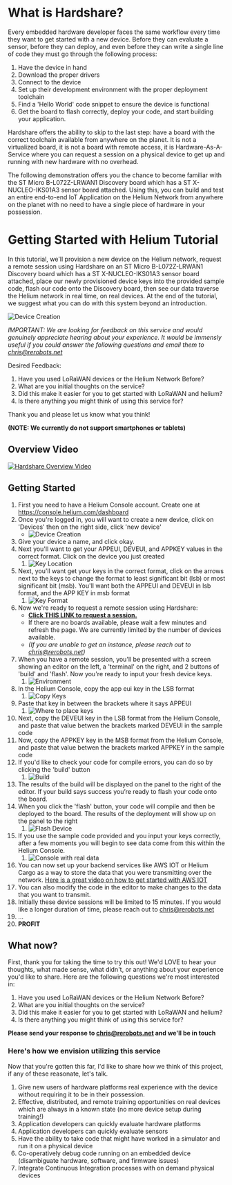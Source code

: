 # What is Hardshare?

Every embedded hardware developer faces the same workflow every time they want to get started with a new device. Before they can evaluate a sensor, before they can deploy, and even before they can write a single line of code they must go through the following process:

1. Have the device in hand 
1. Download the proper drivers
1. Connect to the device
1. Set up their development environment with the proper deployment toolchain
1. Find a 'Hello World' code snippet to ensure the device is functional
1. Get the board to flash correctly, deploy your code, and start building your application. 

Hardshare offers the ability to skip to the last step: have a board with the correct toolchain available from anywhere on the planet. It is not a virtualized board, it is not a board with remote access, it is Hardware-As-A-Service where you can request a session on a physical device to get up and running with new hardware with no overhead. 

The following demonstration offers you the chance to become familiar with the ST Micro B-L072Z-LRWAN1 Discovery board which has a ST X-NUCLEO-IKS01A3 sensor board attached. Using this, you can build and test an entire end-to-end IoT Application on the Helium Network from anywhere on the planet with no need to have a single piece of hardware in your possession.


# Getting Started with Helium Tutorial

In this tutorial, we'll provision a new device on the Helium network, request a remote session using Hardshare on an ST Micro B-L072Z-LRWAN1 Discovery board which has a ST X-NUCLEO-IKS01A3 sensor board attached, place our newly provisioned device keys into the provided sample code, flash our code onto the Discovery board, then see our data traverse the Helium network in real time, on real devices. At the end of the tutorial, we suggest what you can do with this system beyond an introduction. 

![Device Creation](https://raw.githubusercontent.com/HolyChris/ProjectKerosene/master/images/ConnectingTo.JPG)

*IMPORTANT: We are looking for feedback on this service and would genuinely appreciate hearing about your experience. It would be immensly useful if you could answer the following questions and email them to chris@rerobots.net*

Desired Feedback:

1. Have you used LoRaWAN devices or the Helium Network Before?
1. What are you initial thoughts on the service?
1. Did this make it easier for you to get started with LoRaWAN and helium?
1. Is there anything you might think of using this service for?
<!-- 1. On a scale of 1-10, would you recommend this to a friend? (1= Would not recommend, 10= Would highly recommend) -->

Thank you and please let us know what you think!

**(NOTE: We currently do not support smartphones or tablets)**

## Overview Video

[![Hardshare Overview Video](https://raw.githubusercontent.com/HolyChris/ProjectKerosene/master/images/Intro.png "Hardshare Overview Video")](https://youtu.be/n0ywquV5GpY)

## Getting Started

1. First you need to have a Helium Console account. Create one at https://console.helium.com/dashboard
1. Once you're logged in, you will want to create a new device, click on 'Devices' then on the right side, click 'new device'
   - ![Device Creation](https://raw.githubusercontent.com/HolyChris/ProjectKerosene/master/images/DeviceCreation.png)
1. Give your device a name, and click okay. 
1. Next you'll want to get your APPEUI, DEVEUI, and APPKEY values in the correct format. Click on the device you just created 
   1. ![Key Location](https://raw.githubusercontent.com/HolyChris/ProjectKerosene/master/images/KeyLocation.png)
1. Next, you'll want get your keys in the correct format, click on the arrows next to the keys to change the format to least significant bit (lsb) or most significant bit (msb). You'll want both the APPEUI and DEVEUI in lsb format, and the APP KEY in msb format
   1. ![Key Format](https://raw.githubusercontent.com/HolyChris/ProjectKerosene/master/images/KeyFormat.png)
1. Now we're ready to request a remote session using Hardshare: 
   - **[Click THIS LINK to request a session.](https://rerobots.net/sandbox/helium/gy4Z4kRfgn4yAuavaWeGWQjjF1WJeQt6)** 
   -  If there are no boards available, please wait a few minutes and refresh the page. We are currently limited by the number of devices available.
   - _(If you are unable to get an instance, please reach out to chris@rerobots.net)_
1. When you have a remote session, you'll be presented with a screen  showing an editor on the left, a 'terminal' on the right, and 2 buttons of 'build' and 'flash'. Now you're ready to input your fresh device keys. 
   1. ![Environment](https://raw.githubusercontent.com/HolyChris/ProjectKerosene/master/images/Environment.png)
1. In the Helium Console, copy the app eui  key in the LSB format
   1. ![Copy Keys](https://raw.githubusercontent.com/HolyChris/ProjectKerosene/master/images/KeyFormat.png)
1. Paste that key in between the brackets where it says APPEUI
   1. ![Where to place keys](https://raw.githubusercontent.com/HolyChris/ProjectKerosene/master/images/SampleCodeKeyLocation.png)
1. Next, copy the DEVEUI key in the LSB format from the Helium Console, and paste that value betwen the brackets marked DEVEUI in the sample code
1. Now, copy the APPKEY key in the MSB format from the Helium Console, and paste that value betwen the brackets marked APPKEY in the sample code
1. If you'd like to check  your code for compile errors, you can do so by clicking the 'build' button
   1. ![Build](https://raw.githubusercontent.com/HolyChris/ProjectKerosene/master/images/BuildStep.png)
1. The results of the build will be displayed on the panel to the right of the editor. If your build says success you’re ready to flash your code onto the board. 
1. When you click the 'flash' button, your code will compile and then be deployed to the board. The results of the deployment  will show up on the panel to the right
   1. ![Flash Device](https://raw.githubusercontent.com/HolyChris/ProjectKerosene/master/images/FlashStep.png)
1. If you use the sample code provided and you input your keys correctly, after a few moments you will begin to see data come from this within the Helium Console. 
   1. ![Console with real data](https://raw.githubusercontent.com/HolyChris/ProjectKerosene/master/images/DataComingThrough.png)
1. You can now set up your backend services like AWS IOT or Helium Cargo as a way to store the data that you were transmitting over the network. [Here is a great video on how to get started with AWS IOT](https://youtu.be/XLxUgwdbqG8)
1. You can also modify the code in the editor to make changes to the data that you want to transmit.
1. Initially these device sessions will be limited to 15 minutes. If you would like a longer duration of time, please reach out to chris@rerobots.net
1. ...
1. **PROFIT**

## What now?

First, thank you for taking the time to try this out! We'd LOVE to hear your thoughts, what made sense, what didn't, or anything about your experience you'd like to share. Here are the following questions we're most interested in:

1. Have you used LoRaWAN devices or the Helium Network Before?
1. What are you initial thoughts on the service?
1. Did this make it easier for you to get started with LoRaWAN and helium?
1. Is there anything you might think of using this service for?
<!-- 1. On a scale of 1-10, would you recommend this to a friend? (1= Would not recommend, 10= Would highly recommend) -->

**Please send your response to chris@rerobots.net and we'll be in touch**

### Here's how we envision utilizing this service

Now that you're gotten this far, I'd like to share how we think of this project, if any of these reasonate, let's talk. 

1. Give new users of hardware platforms real experience with the device without requiring it to be in their possession.
1. Effective, distributed, and remote training opportunities on real devices which are always in a known state (no more device setup during training!)
1. Application developers can quickly evaluate hardware platforms
1. Application developers can quickly evaluate sensors
1. Have the ability to take code that might have worked in a simulator and run it on a physical device
1. Co-operatively debug code running on an embedded device (disambiguate hardware, software, and firmware issues)
1. Integrate Continuous Integration processes with on demand physical devices

